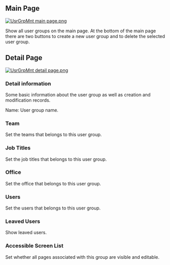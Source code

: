 ## Main Page

[![UsrGrpMnt main
page.png](images/UsrGrpMnt_main_page.png)](images/UsrGrpMnt_main_page.png)

Show all user groups on the main page. At the bottom of the main page there
are two buttons to create a new user group and to delete the selected user
group.

## Detail Page

[![UsrGrpMnt detail
page.png](images/UsrGrpMnt_detail_page.png)](images/UsrGrpMnt_detail_page.png)

### Detail information

Some basic information about the user group as well as creation and
modification records.

Name: User group name.

### Team

Set the teams that belongs to this user group.

### Job Titles

Set the job titles that belongs to this user group.

### Office

Set the office that belongs to this user group.

### Users

Set the users that belongs to this user group.

### Leaved Users

Show leaved users.

### Accessible Screen List

Set whether all pages associated with this group are visible and editable.

